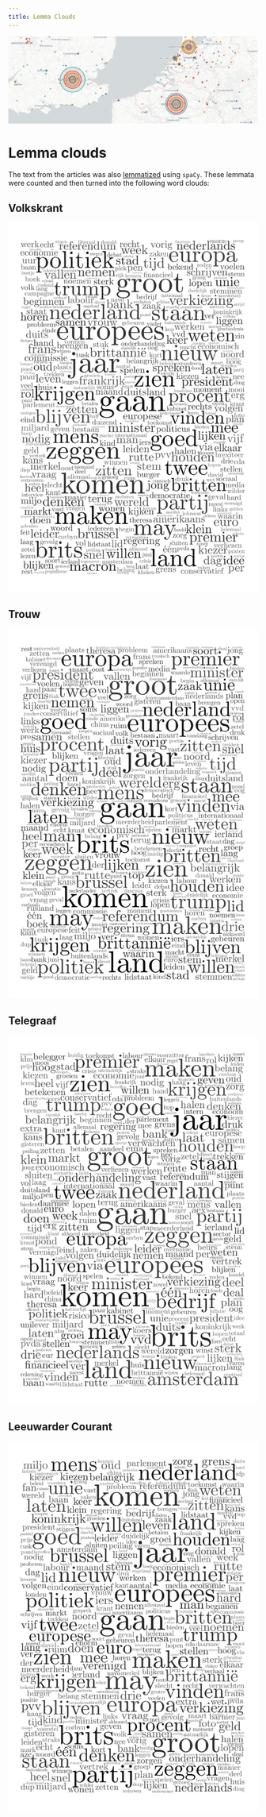 ```yaml
---
title: Lemma Clouds
---
```


<img src="illustrations/banner.png"/>

# Lemma clouds
The text from the articles was also [lemmatized](https://spacy.io/api/lemmatizer) using `spaCy`. These lemmata were counted and then turned into the following word clouds: 

## Volkskrant
<img src="illustrations/wc_volkskrant.png"/>

## Trouw
<img src="illustrations/wc_trouw.png"/>

## Telegraaf
<img src="illustrations/wc_telegraaf.png"/>

## Leeuwarder Courant
<img src="illustrations/wc_leeuwarder_courant.png"/>

